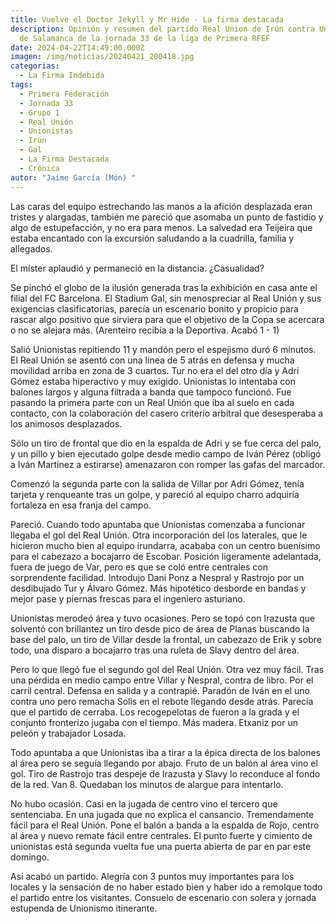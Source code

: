 ```yaml
---
title: Vuelve el Doctor Jekyll y Mr Hide - La firma destacada
description: Opinión y resumen del partido Real Union de Irún contra Unionistas
  de Salamanca de la jornada 33 de la liga de Primera RFEF
date: 2024-04-22T14:49:00.000Z
imagen: /img/noticias/20240421_200418.jpg
categorias:
  - La Firma Indebida
tags:
  - Primera Federación
  - Jornada 33
  - Grupo 1
  - Real Unión
  - Unionistas
  - Irún
  - Gal
  - La Firma Destacada
  - Crónica
autor: "Jaime García (Món) "
---
```

Las caras del equipo estrechando las manos a la afición desplazada eran tristes y alargadas, también me pareció que asomaba un punto de fastidio y algo de estupefacción, y no era para menos. La salvedad era Teijeira que estaba encantado con la excursión saludando a la cuadrilla, familia y allegados.

El míster aplaudió y permaneció en la distancia. ¿Casualidad? 

Se pinchó el globo de la ilusión generada tras la exhibición en casa ante el filial del FC Barcelona. El Stadium Gal, sin menospreciar al Real Unión y sus exigencias clasificatorias, parecía un escenario bonito y propicio para rascar algo positivo que sirviera para que el objetivo de la Copa se acercara o no se alejara más. (Arenteiro recibía a la Deportiva. Acabó 1 - 1) 

Salió Unionistas repitiendo 11 y mandón pero el espejismo duró 6 minutos. El Real Unión se asentó con una línea de 5 atrás en defensa y mucha movilidad arriba en zona de 3 cuartos. Tur no era el del otro día y Adri Gómez estaba hiperactivo y muy exigido. Unionistas lo intentaba con balones largos y alguna filtrada a banda que tampoco funcionó. Fue pasando la primera parte con un Real Unión que iba al suelo en cada contacto, con la colaboración del casero criterio arbitral que desesperaba a los animosos desplazados. 

Sólo un tiro de frontal que dio en la espalda de Adri y se fue cerca del palo, y un pillo y bien ejecutado golpe desde medio campo de Iván Pérez (obligó a Iván Martínez a estirarse) amenazaron con romper las gafas del marcador. 

Comenzó la segunda parte con la salida de Villar por Adri Gómez, tenía tarjeta y renqueante tras un golpe, y pareció al equipo charro adquiría fortaleza en esa franja del campo.

Pareció. Cuando todo apuntaba que Unionistas comenzaba a funcionar llegaba el gol del Real Unión. Otra incorporación del los laterales, que le hicieron mucho bien al equipo irundarra, acababa con un centro buenísimo para el cabezazo a bocajarro de Escobar. Posición ligeramente adelantada, fuera de juego de Var, pero es que se coló entre centrales con sorprendente facilidad. Introdujo Dani Ponz a Nespral y Rastrojo por un desdibujado Tur y Álvaro Gómez. Más hipotético desborde en bandas y mejor pase y piernas frescas para el ingeniero asturiano.

Unionistas merodeó área y tuvo ocasiones. Pero se topó con Irazusta que solventó con brillantez un tiro desde pico de área de Planas buscando la base del palo, un tiro de Villar desde la frontal, un cabezazo de Erik y sobre todo, una disparo a bocajarro tras una ruleta de Slavy dentro del área. 

Pero lo que llegó fue el segundo gol del Real Unión.  Otra vez muy fácil. Tras una pérdida en medio campo entre Villar y Nespral, contra de libro. Por el carril central. Defensa en salida y a contrapié. Paradón de Iván en el uno contra uno pero remacha Solis en el rebote llegando desde atrás. Parecía que el partido de cerraba. Los recogepelotas de fueron a la grada y el conjunto fronterizo jugaba con el tiempo. Más madera. Etxaniz por un peleón y trabajador Losada.

Todo apuntaba a que Unionistas iba a tirar a la épica directa de los balones al área pero se seguía llegando por abajo. Fruto de un balón al área vino el gol. Tiro de Rastrojo tras despeje de Irazusta y Slavy lo reconduce al fondo de la red. Van 8. Quedaban los minutos de alargue para intentarlo.

No hubo ocasión. Casi en la jugada de centro vino el tercero que sentenciaba.  En una jugada que no explica el cansancio. Tremendamente fácil para el Real Unión. Pone el balón a banda a la espalda de Rojo, centro al área y nuevo remate fácil entre centrales. El punto fuerte y cimiento de unionistas está segunda vuelta fue una puerta abierta de par en par este domingo.

Así acabó un partido. Alegría con 3 puntos muy importantes para los locales y la sensación de no haber estado bien y haber ido a remolque todo el partido entre los visitantes. Consuelo de escenario con solera y jornada estupenda de Unionismo itinerante.
